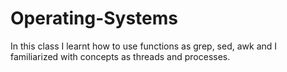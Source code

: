 # Operating-Systems
In this class I learnt how to use functions as grep, sed, awk and I familiarized with concepts as threads and processes.
